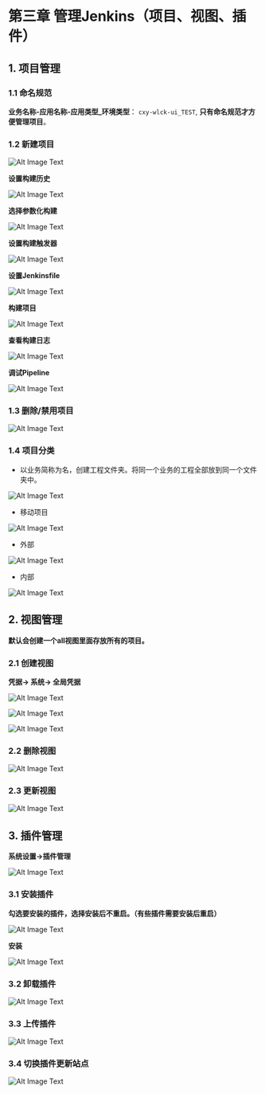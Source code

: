 # 第三章 管理Jenkins（项目、视图、插件）


## 1. 项目管理

### 1.1 命名规范

**业务名称-应用名称-应用类型_环境类型**： `cxy-wlck-ui_TEST`, **只有命名规范才方便管理项目**。

### 1.2 新建项目

![Alt Image Text](images/4_1.png "Body image") 

**设置构建历史**

![Alt Image Text](images/4_2.png "Body image") 

**选择参数化构建**

![Alt Image Text](images/4_3.png "Body image") 

**设置构建触发器**

![Alt Image Text](images/4_4.png "Body image") 

**设置Jenkinsfile**

![Alt Image Text](images/4_5.png "Body image") 

**构建项目**

![Alt Image Text](images/4_6.png "Body image") 

**查看构建日志**

![Alt Image Text](images/4_7.png "Body image") 

**调试Pipeline**

![Alt Image Text](images/4_8.png "Body image") 


### 1.3 删除/禁用项目

![Alt Image Text](images/4_9.png "Body image") 

### 1.4 项目分类

* 以业务简称为名，创建工程文件夹。将同一个业务的工程全部放到同一个文件夹中。 

![Alt Image Text](images/4_10.png "Body image") 

* 移动项目 

![Alt Image Text](images/4_11.png "Body image") 

* 外部

![Alt Image Text](images/4_13.png "Body image") 

* 内部

![Alt Image Text](images/4_14.png "Body image") 

## 2. 视图管理

**默认会创建一个all视图里面存放所有的项目。**

### 2.1 创建视图

**凭据-> 系统-> 全局凭据**

![Alt Image Text](images/4_15.png "Body image") 

![Alt Image Text](images/4_16.png "Body image") 

![Alt Image Text](images/4_17.png "Body image") 


### 2.2 删除视图

![Alt Image Text](images/4_18.png "Body image") 

### 2.3 更新视图

![Alt Image Text](images/4_19.png "Body image") 


## 3. 插件管理

**系统设置->插件管理**

![Alt Image Text](images/4_20.png "Body image") 

### 3.1 安装插件

**勾选要安装的插件，选择安装后不重启。（有些插件需要安装后重启）**

![Alt Image Text](images/4_21.png "Body image") 

**安装**

![Alt Image Text](images/4_22.png "Body image") 

### 3.2 卸载插件

![Alt Image Text](images/4_23.png "Body image") 

### 3.3 上传插件

![Alt Image Text](images/4_24.png "Body image") 

### 3.4 切换插件更新站点

![Alt Image Text](images/4_25.png "Body image") 

